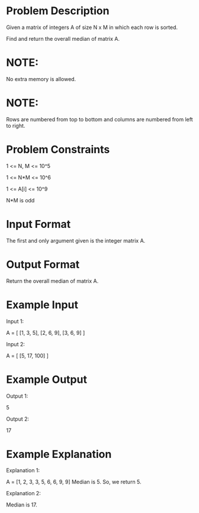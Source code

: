 # Problem Description
 
 

Given a matrix of integers A of size N x M in which each row is sorted.

Find and return the overall median of matrix A.

# NOTE: 
No extra memory is allowed.

# NOTE: 
Rows are numbered from top to bottom and columns are numbered from left to right.



# Problem Constraints
1 <= N, M <= 10^5

1 <= N*M <= 10^6

1 <= A[i] <= 10^9

N*M is odd



# Input Format
The first and only argument given is the integer matrix A.



# Output Format
Return the overall median of matrix A.



# Example Input

Input 1: 

A = [   [1, 3, 5],
        [2, 6, 9],
        [3, 6, 9]   ] 

Input 2: 

A = [   [5, 17, 100]    ]


# Example Output

Output 1: 

 5 

Output 2: 

 17


# Example Explanation

Explanation 1: 

A = [1, 2, 3, 3, 5, 6, 6, 9, 9]
Median is 5. So, we return 5. 

Explanation 2:

Median is 17.

